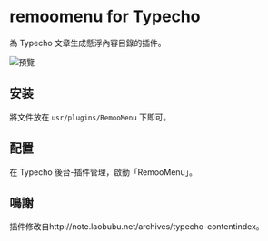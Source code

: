 # remoomenu for Typecho

為 Typecho 文章生成懸浮內容目錄的插件。

![預覽](https://user-images.githubusercontent.com/64857501/227782930-045ca437-8294-4415-a55c-2ba7e14470b6.jpeg)

## 安装

將文件放在 `usr/plugins/RemooMenu` 下即可。

## 配置

在 Typecho 後台-插件管理，啟動「RemooMenu」。

## 鳴謝

插件修改自http://note.laobubu.net/archives/typecho-contentindex。
